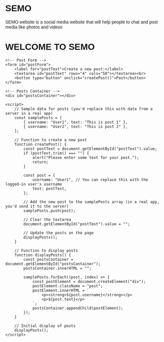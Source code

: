 # SEMO
SEMO website is a social media website that will help people to chat and post media like photos and videos
<!DOCTYPE html>
<html lang="en">
<head>
    <meta charset="UTF-8">
    <meta name="viewport" content="width=device-width, initial-scale=1.0">
    <title>SEMO</title>
    <style>
        /* Inline CSS */
        body {
            font-family: Arial, sans-serif;
        }
        .post {
            border: 1px solid #ccc;
            padding: 10px;
            margin: 10px;
        }
    </style>
</head>
<body>
    <h1>WELCOME TO SEMO</h1>

    <!-- Post Form -->
    <form id="postForm">
        <label for="postText">Create a new post:</label>
        <textarea id="postText" rows="4" cols="50"></textarea><br>
        <button type="button" onclick="createPost()">Post</button>
    </form>

    <!-- Posts Container -->
    <div id="postsContainer"></div>

    <script>
        // Sample data for posts (you'd replace this with data from a server in a real app)
        const samplePosts = [
            { username: "User1", text: "This is post 1" },
            { username: "User2", text: "This is post 2" },
        ];

        // Function to create a new post
        function createPost() {
            const postText = document.getElementById("postText").value;
            if (postText.trim() === "") {
                alert("Please enter some text for your post.");
                return;
            }

            const post = {
                username: "User1", // You can replace this with the logged-in user's username
                text: postText,
            };

            // Add the new post to the samplePosts array (in a real app, you'd send it to the server)
            samplePosts.push(post);

            // Clear the textarea
            document.getElementById("postText").value = "";

            // Update the posts on the page
            displayPosts();
        }

        // Function to display posts
        function displayPosts() {
            const postsContainer = document.getElementById("postsContainer");
            postsContainer.innerHTML = "";

            samplePosts.forEach((post, index) => {
                const postElement = document.createElement("div");
                postElement.className = "post";
                postElement.innerHTML = `
                    <p><strong>${post.username}</strong></p>
                    <p>${post.text}</p>
                `;
                postsContainer.appendChild(postElement);
            });
        }

        // Initial display of posts
        displayPosts();
    </script>
</body>
</html>
